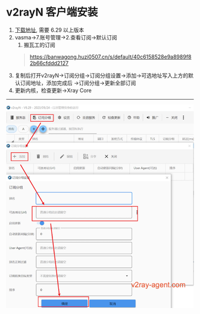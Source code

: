 # v2rayN 客户端安装

1. [下载地址](https://github.com/2dust/v2rayN/releases), 需要 6.29 以上版本
2. vasma->7.账号管理->2.查看订阅->默认订阅 
   1. 搬瓦工的订阅
    > https://banwagong.huzi0507.cn/s/default/40c6158528e9a8989f82b66cfddd2127
3. 复制后打开v2rayN->订阅分组->订阅分组设置->添加->可选地址写入上方的默认订阅地址，添加完成后 ->订阅分组->更新全部订阅
4. 更新内核，检查更新->Xray Core
---
![v2rayN添加订阅示意图](v2rayN订阅示意图.png)

